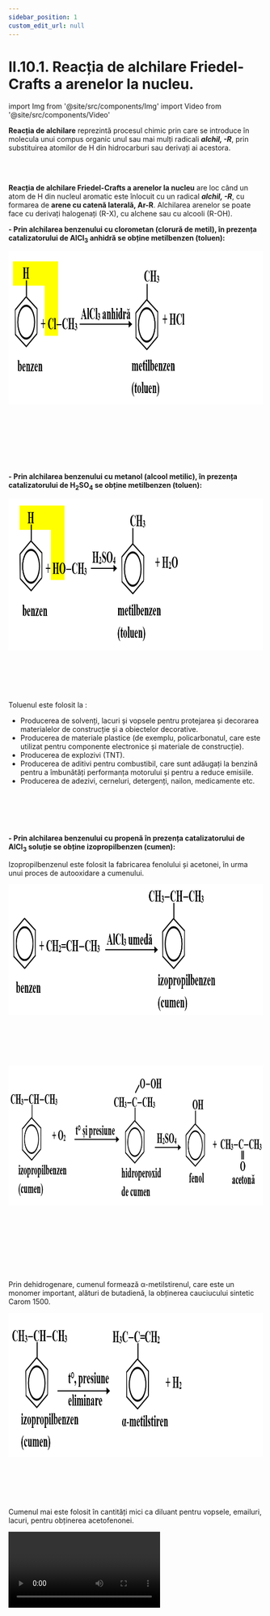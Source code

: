 ```yaml
---
sidebar_position: 1
custom_edit_url: null
---
```


# II.10.1. Reacția de alchilare Friedel-Crafts a arenelor la nucleu.


import Img from '@site/src/components/Img'
import Video from '@site/src/components/Video'




<div class="alert alert--primary" role="alert">

**Reacția de alchilare** reprezintă procesul chimic prin care se introduce în molecula unui compus organic unul sau mai mulți radicali ***alchil, -R***, prin substituirea atomilor de H din hidrocarburi sau derivați ai acestora.


</div>


<br></br>



<div class="alert alert--primary" role="alert">

**Reacția de alchilare Friedel-Crafts a arenelor la nucleu** are loc când un atom de H din nucleul aromatic este înlocuit cu un radical ***alchil, -R***, cu formarea de **arene cu catenă laterală, Ar-R**. Alchilarea arenelor se poate face cu derivați halogenați (R-X), cu alchene sau cu alcooli (R-OH).


**- Prin alchilarea benzenului cu clorometan (clorură de metil), în prezența catalizatorului de AlCl<sub>3</sub> anhidră se obține metilbenzen (toluen):**




<Img className="img-responsive4" src="chimie/clasa11/capitolul2/II-10-1-reactia-de-alchilare-friedel-crafts-a-arenelor-la-nucleu-poza1-reactia-de-alchilare-a-benzenului-cu-clorometan.png" width="1000" height="303" lazy={false} />

<br></br>
<br></br>
<br></br>

**- Prin alchilarea benzenului cu metanol (alcool metilic), în prezența catalizatorului de H<sub>2</sub>SO<sub>4</sub> se obține metilbenzen (toluen):** 



<Img className="img-responsive4" src="chimie/clasa11/capitolul2/II-10-1-reactia-de-alchilare-friedel-crafts-a-arenelor-la-nucleu-poza2-reactia-de-alchilare-a-benzenului-cu-metanol.png" width="1000" height="300" lazy={false} />

<br></br>
<br></br>



Toluenul este folosit la :     
- Producerea de solvenți, lacuri și vopsele pentru protejarea și decorarea materialelor de construcție și a obiectelor decorative.     
- Producerea de materiale plastice (de exemplu, policarbonatul, care este utilizat pentru componente electronice și materiale de construcție).     
- Producerea de explozivi (TNT).     
- Producerea de aditivi pentru combustibil, care sunt adăugați la benzină pentru a îmbunătăți performanța motorului și pentru a reduce emisiile.    
- Producerea de adezivi, cerneluri, detergenți, nailon, medicamente etc.



<br></br>
<br></br>

**- Prin alchilarea benzenului cu propenă în prezența catalizatorului de AlCl<sub>3</sub> soluție se obține izopropilbenzen (cumen):** 


Izopropilbenzenul este folosit la fabricarea fenolului și acetonei, în urma unui proces de autooxidare a cumenului.




<Img className="img-responsive4" src="chimie/clasa11/capitolul2/II-10-1-reactia-de-alchilare-friedel-crafts-a-arenelor-la-nucleu-poza3-reactia-de-alchilare-a-benzenului-cu-propena.png" width="1000" height="258" lazy={false} />

<br></br>
<br></br>




<Img className="img-responsive4" src="chimie/clasa11/capitolul2/II-10-1-reactia-de-alchilare-friedel-crafts-a-arenelor-la-nucleu-poza4-reactia-de-autooxidare-a-izopropilbenzenului.png" width="1000" height="277" />

<br></br>
<br></br>

<br></br>


Prin dehidrogenare, cumenul formează α-metilstirenul, care este un monomer important, alături de butadienă, la obținerea cauciucului sintetic Carom 1500.




<Img className="img-responsive4" src="chimie/clasa11/capitolul2/II-10-1-reactia-de-alchilare-friedel-crafts-a-arenelor-la-nucleu-poza5-reactia-de-dehidrogenare-a-izopropilbenzenului.png" width="1000" height="285" />

<br></br>
<br></br>


Cumenul mai este folosit în cantități mici ca diluant pentru vopsele, emailuri, lacuri, pentru obținerea acetofenonei.




<Video src="https://www.youtube.com/embed/kwkVLBFKImk" />




</div>


